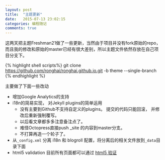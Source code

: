 ```yaml
---
layout: post
title:  "主题更新"
date:   2015-07-13 23:02:15
categories: 编程随记
comments: true
---
```


这两天把主题Freshman21做了一些更新，当然由于项目并没有fork原始的repo，而且我的修改和原始的master已经有很大差别，所以主题文件依然存放在自己项目分支下。

{% highlight shell scripts%}
git clone https://github.com/ronghai/ronghai.github.io.git -b theme --single-branch
{% endhighlight %}

主要做了下面一些改动

* 增加Google Analytics的支持
* i18n的简易实现， 对Jekyll plugins的简单运用
  * 没有主要到Github不支持自定义的plugins。 提交的代码只能回滚， 并修改后重新强制覆写。
  * 以后看文章都多多注意备注点了。
  * 难怪Octopress直接push _site 的内容到master分支。
  * 不打算再造一个轮子了。
* 从`_config.xml` 分离 i18n 和 blogroll 配置，将分离后的相关文件放到`_data`目录下面
* html5 validation  目前所有页面都可以通过 [html5 验证](https://validator.w3.org/)
